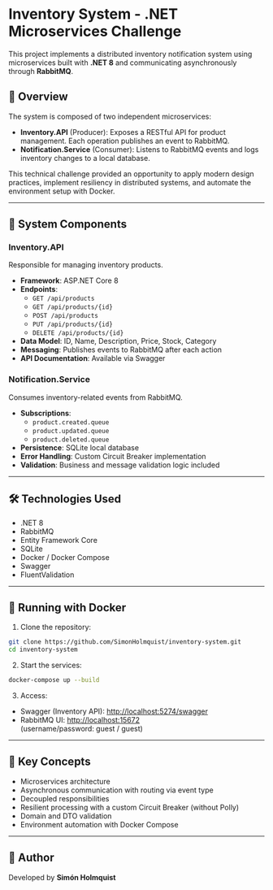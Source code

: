 # Inventory System - .NET Microservices Challenge

This project implements a distributed inventory notification system using microservices built with **.NET 8** and communicating asynchronously through **RabbitMQ**.

## 🔧 Overview

The system is composed of two independent microservices:

- **Inventory.API** (Producer): Exposes a RESTful API for product management. Each operation publishes an event to RabbitMQ.
- **Notification.Service** (Consumer): Listens to RabbitMQ events and logs inventory changes to a local database.

This technical challenge provided an opportunity to apply modern design practices, implement resiliency in distributed systems, and automate the environment setup with Docker.

---

## 🧩 System Components

### Inventory.API

Responsible for managing inventory products.

- **Framework**: ASP.NET Core 8
- **Endpoints**:
  - `GET /api/products`
  - `GET /api/products/{id}`
  - `POST /api/products`
  - `PUT /api/products/{id}`
  - `DELETE /api/products/{id}`
- **Data Model**: ID, Name, Description, Price, Stock, Category
- **Messaging**: Publishes events to RabbitMQ after each action
- **API Documentation**: Available via Swagger

### Notification.Service

Consumes inventory-related events from RabbitMQ.

- **Subscriptions**:
  - `product.created.queue`
  - `product.updated.queue`
  - `product.deleted.queue`
- **Persistence**: SQLite local database
- **Error Handling**: Custom Circuit Breaker implementation
- **Validation**: Business and message validation logic included

---

## 🛠️ Technologies Used

- .NET 8
- RabbitMQ
- Entity Framework Core
- SQLite
- Docker / Docker Compose
- Swagger
- FluentValidation

---

## 🐳 Running with Docker

1. Clone the repository:

```bash
git clone https://github.com/SimonHolmquist/inventory-system.git
cd inventory-system
```

2. Start the services:

```bash
docker-compose up --build
```

3. Access:

- Swagger (Inventory API): [http://localhost:5274/swagger](http://localhost:5274/swagger)
- RabbitMQ UI: [http://localhost:15672](http://localhost:15672)  
  (username/password: guest / guest)

---

## 🧠 Key Concepts

- Microservices architecture
- Asynchronous communication with routing via event type
- Decoupled responsibilities
- Resilient processing with a custom Circuit Breaker (without Polly)
- Domain and DTO validation
- Environment automation with Docker Compose

---

## 👤 Author

Developed by **Simón Holmquist**  
